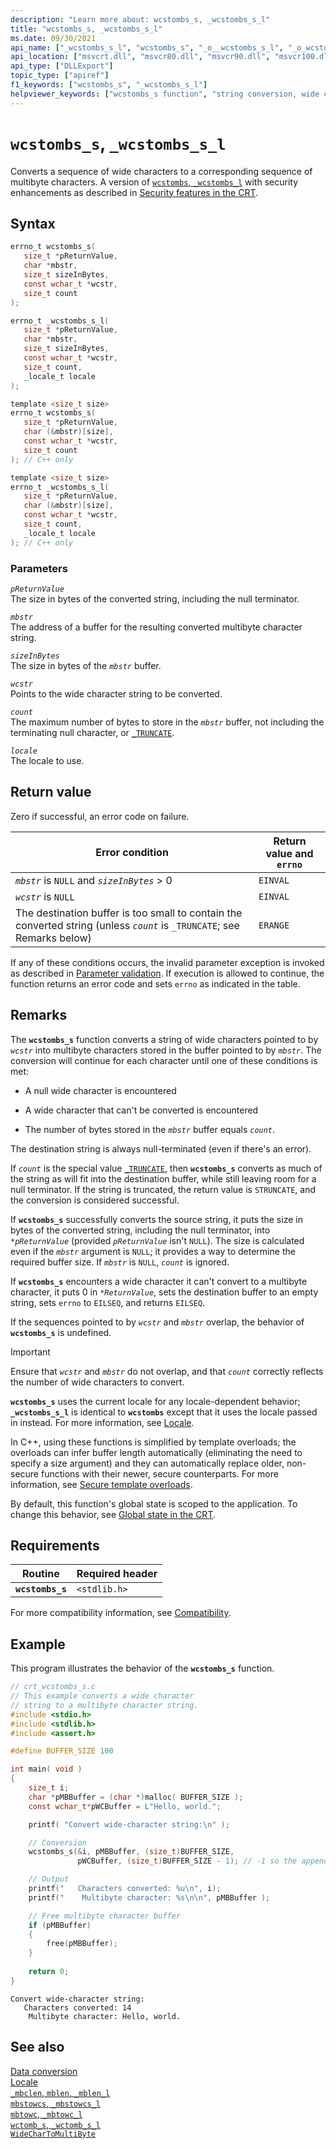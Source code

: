 ```yaml
---
description: "Learn more about: wcstombs_s, _wcstombs_s_l"
title: "wcstombs_s, _wcstombs_s_l"
ms.date: 09/30/2021
api_name: ["_wcstombs_s_l", "wcstombs_s", "_o__wcstombs_s_l", "_o_wcstombs_s"]
api_location: ["msvcrt.dll", "msvcr80.dll", "msvcr90.dll", "msvcr100.dll", "msvcr100_clr0400.dll", "msvcr110.dll", "msvcr110_clr0400.dll", "msvcr120.dll", "msvcr120_clr0400.dll", "ucrtbase.dll", "api-ms-win-crt-convert-l1-1-0.dll"]
api_type: ["DLLExport"]
topic_type: ["apiref"]
f1_keywords: ["wcstombs_s", "_wcstombs_s_l"]
helpviewer_keywords: ["wcstombs_s function", "string conversion, wide characters", "wide characters, converting", "_wcstombs_s_l function", "wcstombs_s_l function", "characters, converting", "string conversion, multibyte character strings"]
---
```

# `wcstombs_s`, `_wcstombs_s_l`

Converts a sequence of wide characters to a corresponding sequence of multibyte characters. A version of [`wcstombs`, `_wcstombs_l`](wcstombs-wcstombs-l.md) with security enhancements as described in [Security features in the CRT](../security-features-in-the-crt.md).

## Syntax

```C
errno_t wcstombs_s(
   size_t *pReturnValue,
   char *mbstr,
   size_t sizeInBytes,
   const wchar_t *wcstr,
   size_t count
);

errno_t _wcstombs_s_l(
   size_t *pReturnValue,
   char *mbstr,
   size_t sizeInBytes,
   const wchar_t *wcstr,
   size_t count,
   _locale_t locale
);

template <size_t size>
errno_t wcstombs_s(
   size_t *pReturnValue,
   char (&mbstr)[size],
   const wchar_t *wcstr,
   size_t count
); // C++ only

template <size_t size>
errno_t _wcstombs_s_l(
   size_t *pReturnValue,
   char (&mbstr)[size],
   const wchar_t *wcstr,
   size_t count,
   _locale_t locale
); // C++ only
```

### Parameters

*`pReturnValue`*\
The size in bytes of the converted string, including the null terminator.

*`mbstr`*\
The address of a buffer for the resulting converted multibyte character string.

*`sizeInBytes`*\
The size in bytes of the *`mbstr`* buffer.

*`wcstr`*\
Points to the wide character string to be converted.

*`count`*\
The maximum number of bytes to store in the *`mbstr`* buffer, not including the terminating null character, or [`_TRUNCATE`](../truncate.md).

*`locale`*\
The locale to use.

## Return value

Zero if successful, an error code on failure.

| Error condition | Return value and `errno` |
|---|---|
| *`mbstr`* is `NULL` and *`sizeInBytes`* > 0 | `EINVAL` |
| *`wcstr`* is `NULL` | `EINVAL` |
| The destination buffer is too small to contain the converted string (unless *`count`* is `_TRUNCATE`; see Remarks below) | `ERANGE` |

If any of these conditions occurs, the invalid parameter exception is invoked as described in [Parameter validation](../parameter-validation.md). If execution is allowed to continue, the function returns an error code and sets `errno` as indicated in the table.

## Remarks

The **`wcstombs_s`** function converts a string of wide characters pointed to by *`wcstr`* into multibyte characters stored in the buffer pointed to by *`mbstr`*. The conversion will continue for each character until one of these conditions is met:

- A null wide character is encountered

- A wide character that can't be converted is encountered

- The number of bytes stored in the *`mbstr`* buffer equals *`count`*.

The destination string is always null-terminated (even if there's an error).

If *`count`* is the special value [`_TRUNCATE`](../truncate.md), then **`wcstombs_s`** converts as much of the string as will fit into the destination buffer, while still leaving room for a null terminator. If the string is truncated, the return value is `STRUNCATE`, and the conversion is considered successful.

If **`wcstombs_s`** successfully converts the source string, it puts the size in bytes of the converted string, including the null terminator, into *`*pReturnValue`* (provided *`pReturnValue`* isn't `NULL`). The size is calculated even if the *`mbstr`* argument is `NULL`; it provides a way to determine the required buffer size. If *`mbstr`* is `NULL`, *`count`* is ignored.

If **`wcstombs_s`** encounters a wide character it can't convert to a multibyte character, it puts 0 in *`*ReturnValue`*, sets the destination buffer to an empty string, sets `errno` to `EILSEQ`, and returns `EILSEQ`.

If the sequences pointed to by *`wcstr`* and *`mbstr`* overlap, the behavior of **`wcstombs_s`** is undefined.

> [!IMPORTANT]
> Ensure that *`wcstr`* and *`mbstr`* do not overlap, and that *`count`* correctly reflects the number of wide characters to convert.

**`wcstombs_s`** uses the current locale for any locale-dependent behavior; **`_wcstombs_s_l`** is identical to **`wcstombs`** except that it uses the locale passed in instead. For more information, see [Locale](../locale.md).

In C++, using these functions is simplified by template overloads; the overloads can infer buffer length automatically (eliminating the need to specify a size argument) and they can automatically replace older, non-secure functions with their newer, secure counterparts. For more information, see [Secure template overloads](../secure-template-overloads.md).

By default, this function's global state is scoped to the application. To change this behavior, see [Global state in the CRT](../global-state.md).

## Requirements

| Routine | Required header |
|---|---|
| **`wcstombs_s`** | `<stdlib.h>` |

For more compatibility information, see [Compatibility](../compatibility.md).

## Example

This program illustrates the behavior of the **`wcstombs_s`** function.

```C
// crt_wcstombs_s.c
// This example converts a wide character
// string to a multibyte character string.
#include <stdio.h>
#include <stdlib.h>
#include <assert.h>

#define BUFFER_SIZE 100

int main( void )
{
    size_t i;
    char *pMBBuffer = (char *)malloc( BUFFER_SIZE );
    const wchar_t*pWCBuffer = L"Hello, world.";

    printf( "Convert wide-character string:\n" );

    // Conversion
    wcstombs_s(&i, pMBBuffer, (size_t)BUFFER_SIZE,
               pWCBuffer, (size_t)BUFFER_SIZE - 1); // -1 so the appended NULL doesn't fall outside the allocated buffer

    // Output
    printf("   Characters converted: %u\n", i);
    printf("    Multibyte character: %s\n\n", pMBBuffer );

    // Free multibyte character buffer
    if (pMBBuffer)
    {
        free(pMBBuffer);
    }
    
    return 0;
}
```

```Output
Convert wide-character string:
   Characters converted: 14
    Multibyte character: Hello, world.
```

## See also

[Data conversion](../data-conversion.md)\
[Locale](../locale.md)\
[`_mbclen`, `mblen`, `_mblen_l`](mbclen-mblen-mblen-l.md)\
[`mbstowcs`, `_mbstowcs_l`](mbstowcs-mbstowcs-l.md)\
[`mbtowc`, `_mbtowc_l`](mbtowc-mbtowc-l.md)\
[`wctomb_s`, `_wctomb_s_l`](wctomb-s-wctomb-s-l.md)\
[`WideCharToMultiByte`](/windows/win32/api/stringapiset/nf-stringapiset-widechartomultibyte)
